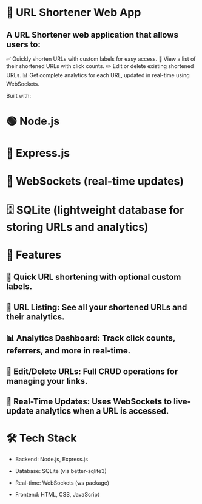 # 📎 URL Shortener Web App
## A URL Shortener web application that allows users to:

✅ Quickly shorten URLs with custom labels for easy access.
📄 View a list of their shortened URLs with click counts.
✏️ Edit or delete existing shortened URLs.
📊 Get complete analytics for each URL, updated in real-time using WebSockets.

Built with:

# 🟢 Node.js 

# 🚀 Express.js

# 🔌 WebSockets (real-time updates)

# 🗄️ SQLite (lightweight database for storing URLs and analytics)

# 🚀 Features

## 🔗 Quick URL shortening with optional custom labels.

## 📃 URL Listing: See all your shortened URLs and their analytics.

## 📊 Analytics Dashboard: Track click counts, referrers, and more in real-time.

## 📝 Edit/Delete URLs: Full CRUD operations for managing your links.

## 🔔 Real-Time Updates: Uses WebSockets to live-update analytics when a URL is accessed.


# 🛠️ Tech Stack
- Backend: Node.js, Express.js

- Database: SQLite (via better-sqlite3)

- Real-time: WebSockets (ws package)

- Frontend: HTML, CSS, JavaScript

